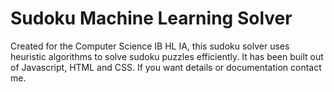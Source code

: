 # Sudoku Machine Learning Solver
Created for the Computer Science IB HL IA, this sudoku solver uses heuristic algorithms to solve sudoku puzzles efficiently.  It has been built out of Javascript, HTML and CSS. If you want details or documentation contact me.
